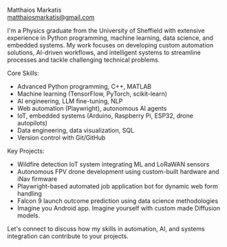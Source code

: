 Matthaios Markatis  
matthaiosmarkatis@gmail.com  

I'm a Physics graduate from the University of Sheffield with extensive experience in Python programming, machine learning, data science, and embedded systems. My work focuses on developing custom automation solutions, AI-driven workflows, and intelligent systems to streamline processes and tackle challenging technical problems.

Core Skills:
- Advanced Python programming, C++, MATLAB
- Machine learning (TensorFlow, PyTorch, scikit-learn)
- AI engineering, LLM fine-tuning, NLP
- Web automation (Playwright), autonomous AI agents
- IoT, embedded systems (Arduino, Raspberry Pi, ESP32, drone autopilots)
- Data engineering, data visualization, SQL
- Version control with Git/GitHub

Key Projects:
- Wildfire detection IoT system integrating ML and LoRaWAN sensors
- Autonomous FPV drone development using custom-built hardware and iNav firmware
- Playwright-based automated job application bot for dynamic web form handling
- Falcon 9 launch outcome prediction using data science methodologies
- Imagine you Android app. Imagine yourself with custom made Diffusion models.
  

Let's connect to discuss how my skills in automation, AI, and systems integration can contribute to your projects.  
